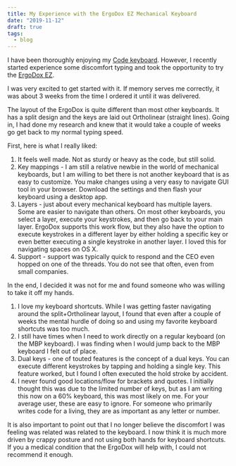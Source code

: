 ```yaml
---
title: My Experience with the ErgoDox EZ Mechanical Keyboard
date: "2019-11-12"
draft: true
tags:
  - blog
---
```


I have been thoroughly enjoying my [Code keyboard](https://scottw.com/blog/mac-mechanical-keyboard-search/). However, I recently started experience some discomfort typing and took the opportunity to try the [ErgoDox EZ](https://ErgoDox-ez.com).

I was very excited to get started with it. If memory serves me correctly, it was about 3 weeks from the time I ordered it until it was delivered.

The layout of the ErgoDox is quite different than most other keyboards. It has a split design and the keys are laid out Ortholinear (straight lines). Going in, I had done my research and knew that it would take a couple of weeks go get back to my normal typing speed.

First, here is what I really liked:

1. It feels well made. Not as sturdy or heavy as the code, but still solid.
2. Key mappings - I am still a relative newbie in the world of mechanical keyboards, but I am willing to bet there is not another keyboard that is as easy to customize. You make changes using a very easy to navigate GUI tool in your browser. Download the settings and then flash your keyboard using a desktop app.
3. Layers - just about every mechanical keyboard has multiple layers. Some are easier to navigate than others. On most other keyboards, you select a layer, execute your keystrokes, and then go back to your main layer. ErgoDox supports this work flow, but they also have the option to execute keystrokes in a different layer by either holding a specific key or even better executing a single keystroke in another layer. I loved this for navigating spaces on OS X.
4. Support - support was typically quick to respond and the CEO even hopped on one of the threads. You do not see that often, even from small companies.

In the end, I decided it was not for me and found someone who was willing to take it off my hands.

1. I love my keyboard shortcuts. While I was getting faster navigating around the split+Ortholinear layout, I found that even after a couple of weeks the mental hurdle of doing so and using my favorite keyboard shortcuts was too much.
2. I still have times when I need to work directly on a regular keyboard (on the MBP keyboard). I was finding when I would jump back to the MBP keyboard I felt out of place.
3. Dual keys - one of touted features is the concept of a dual keys. You can execute different keystrokes by tapping and holding a single key. This feature worked, but I found I often executed the hold stroke by accident.
4. I never found good locations/flow for brackets and quotes. I initially thought this was due to the limited number of keys, but as I am writing this now on a 60% keyboard, this was most likely on me. For your average user, these are easy to ignore. For someone who primarily writes code for a living, they are as important as any letter or number.

It is also important to point out that I no longer believe the discomfort I was feeling was related was related to the keyboard. I now think it is much more driven by crappy posture and not using both hands for keyboard shortcuts. If you a medical condition that the ErgoDox will help with, I could not recommend it enough.
